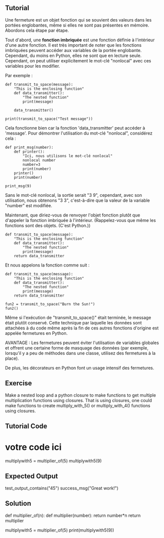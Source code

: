 Tutorial
--------

Une fermeture est un objet fonction qui se souvient des valeurs dans les portées englobantes, même si elles ne sont pas présentes en mémoire. Abordons cela étape par étape.

Tout d'abord, une **fonction imbriquée** est une fonction définie à l'intérieur d'une autre fonction. Il est très important de noter que les fonctions imbriquées peuvent accéder aux variables de la portée englobante. Cependant, du moins en Python, elles ne sont que en lecture seule. Cependant, on peut utiliser explicitement le mot-clé "nonlocal" avec ces variables pour les modifier.

Par exemple :

    def transmit_to_space(message):
        "This is the enclosing function"
        def data_transmitter():
            "The nested function"
            print(message)
    
        data_transmitter()
    
    print(transmit_to_space("Test message"))

Cela fonctionne bien car la fonction 'data_transmitter' peut accéder à 'message'. Pour démontrer l'utilisation du mot-clé "nonlocal", considérez cela :

    def print_msg(number):
        def printer():
            "Ici, nous utilisons le mot-clé nonlocal"
            nonlocal number
            number=3
            print(number)
        printer()
        print(number)
    
    print_msg(9)

Sans le mot-clé nonlocal, la sortie serait "3 9", cependant, avec son utilisation, nous obtenons "3 3", c'est-à-dire que la valeur de la variable "number" est modifiée.

Maintenant, que diriez-vous de renvoyer l'objet fonction plutôt que d'appeler la fonction imbriquée à l'intérieur. (Rappelez-vous que même les fonctions sont des objets. (C'est Python.))

    def transmit_to_space(message):
        "This is the enclosing function"
        def data_transmitter():
            "The nested function"
            print(message)
        return data_transmitter

Et nous appelons la fonction comme suit :

    def transmit_to_space(message):
        "This is the enclosing function"
        def data_transmitter():
            "The nested function"
            print(message)
        return data_transmitter
        
    fun2 = transmit_to_space("Burn the Sun!")
    fun2()

Même si l'exécution de "transmit_to_space()" était terminée, le message était plutôt conservé. Cette technique par laquelle les données sont attachées à du code même après la fin de ces autres fonctions d'origine est appelée fermetures en Python.

AVANTAGE : Les fermetures peuvent éviter l'utilisation de variables globales et offrent une certaine forme de masquage des données (par exemple, lorsqu'il y a peu de méthodes dans une classe, utilisez des fermetures à la place).

De plus, les décorateurs en Python font un usage intensif des fermetures.

Exercise
--------

Make a nested loop and a python closure to make functions to get multiple multiplication functions using closures. That is using closures, one could make functions to create multiply_with_5() or multiply_with_4() functions using closures.

Tutorial Code
-------------

# votre code ici

multiplywith5 = multiplier_of(5)
multiplywith5(9)

Expected Output
---------------

test_output_contains("45")
success_msg("Great work!")

Solution
--------

def multiplier_of(n):
    def multiplier(number):
        return number*n
    return multiplier

multiplywith5 = multiplier_of(5)
print(multiplywith5(9))